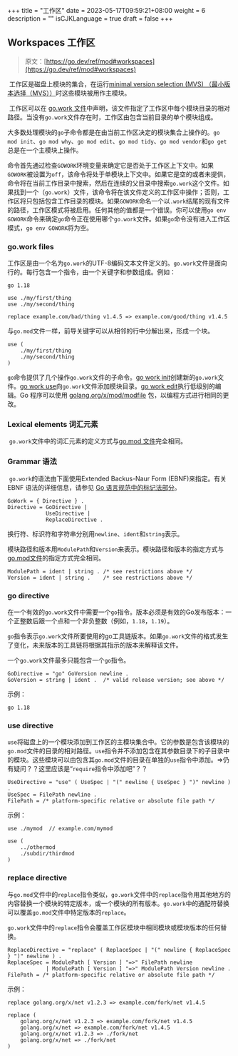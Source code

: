 +++
title = "工作区"
date = 2023-05-17T09:59:21+08:00
weight = 6
description = ""
isCJKLanguage = true
draft = false
+++
## Workspaces 工作区

> 原文：[https://go.dev/ref/mod#workspaces](https://go.dev/ref/mod#workspaces)

​	工作区是磁盘上模块的集合，在运行[minimal version selection (MVS) （最小版本选择（MVS））](../MVS)时这些模块被用作主模块。

​	工作区可以在 [go.work 文件](#go-work-file)中声明，该文件指定了工作区中每个模块目录的相对路径。当没有`go.work`文件存在时，工作区由包含当前目录的单个模块组成。

​	大多数处理模块的`go`子命令都是在由当前工作区决定的模块集合上操作的。`go mod init`、`go mod why`、`go mod edit`、`go mod tidy`、`go mod vendor`和`go get`总是在一个主模块上操作。

​	命令首先通过检查`GOWORK`环境变量来确定它是否处于工作区上下文中。如果`GOWORK`被设置为`off`，该命令将处于单模块上下文中。如果它是空的或者未提供，命令将在当前工作目录中搜索，然后在连续的父目录中搜索`go.work`这个文件。如果找到一个（`go.work`）文件，该命令将在该文件定义的工作区中操作；否则，工作区将只包括包含工作目录的模块。如果`GOWORK`命名一个以`.work`结尾的现有文件的路径，工作区模式将被启用。任何其他的值都是一个错误。你可以使用`go env GOWORK`命令来确定`go`命令正在使用哪个`go.work`文件。如果`go`命令没有进入工作区模式，`go env GOWORK`将为空。

### go.work files

​	工作区是由一个名为`go.work`的UTF-8编码文本文件定义的。`go.work`文件是面向行的。每行包含一个指令，由一个关键字和参数组成。例如：

```
go 1.18

use ./my/first/thing
use ./my/second/thing

replace example.com/bad/thing v1.4.5 => example.com/good/thing v1.4.5
```

​	与`go.mod`文件一样，前导关键字可以从相邻的行中分解出来，形成一个块。

```
use (
    ./my/first/thing
    ./my/second/thing
)
```

​	`go`命令提供了几个操作`go.work`文件的子命令。[go work init](../Module-awareCommands#go-work-init)创建新的`go.work`文件。[go work use](../Module-awareCommands#go-work-use)向`go.work`文件添加模块目录。[go work edit](../Module-awareCommands#go-work-edit)执行低级别的编辑。Go 程序可以使用 [golang.org/x/mod/modfile](https://pkg.go.dev/golang.org/x/mod/modfile?tab=doc) 包，以编程方式进行相同的更改。

### Lexical elements 词汇元素

​	`go.work`文件中的词汇元素的定义方式与[go.mod 文件](../gomodFiles#lexical-elements)完全相同。

### Grammar 语法

​	`go.work`的语法由下面使用Extended Backus-Naur Form (EBNF)来指定。有关 EBNF 语法的详细信息，请参见 [Go 语言规范中的标记法部分](../../LanguageSpecification/Notation)。

```
GoWork = { Directive } .
Directive = GoDirective |
            UseDirective |
            ReplaceDirective .
```

​	换行符、标识符和字符串分别用`newline`、`ident`和`string`表示。

​	模块路径和版本用`ModulePath`和`Version`来表示。模块路径和版本的指定方式与[go.mod文件](../gomodFiles#lexical-elements)的指定方式完全相同。

```
ModulePath = ident | string . /* see restrictions above */
Version = ident | string .    /* see restrictions above */
```

### go directive

​	在一个有效的`go.work`文件中需要一个`go`指令。版本必须是有效的Go发布版本：一个正整数后跟一个点和一个非负整数（例如，`1.18`，`1.19`）。

​	`go`指令表示`go.work`文件所要使用的go工具链版本。如果`go.work`文件的格式发生了变化，未来版本的工具链将根据其指示的版本来解释该文件。

​	一个`go.work`文件最多只能包含一个`go`指令。

```
GoDirective = "go" GoVersion newline .
GoVersion = string | ident .  /* valid release version; see above */
```

示例：

```
go 1.18
```

### use directive

​	`use`将磁盘上的一个模块添加到工作区的主模块集合中。它的参数是包含该模块的`go.mod`文件的目录的相对路径。`use`指令并不添加包含在其参数目录下的子目录中的模块。这些模块可以由包含其`go.mod`文件的目录在单独的`use`指令中添加。=>仍有疑问？？这里应该是“`require`指令中添加吧”？？

```
UseDirective = "use" ( UseSpec | "(" newline { UseSpec } ")" newline ) .
UseSpec = FilePath newline .
FilePath = /* platform-specific relative or absolute file path */
```

示例：

```
use ./mymod  // example.com/mymod

use (
    ../othermod
    ./subdir/thirdmod
)
```

### replace directive

​	与`go.mod`文件中的`replace`指令类似，`go.work`文件中的`replace`指令用其他地方的内容替换一个模块的特定版本，或一个模块的所有版本。`go.work`中的通配符替换可以覆盖`go.mod`文件中特定版本的`replace`。

​	`go.work`文件中的`replace`指令会覆盖工作区模块中相同模块或模块版本的任何替换。

```
ReplaceDirective = "replace" ( ReplaceSpec | "(" newline { ReplaceSpec } ")" newline ) .
ReplaceSpec = ModulePath [ Version ] "=>" FilePath newline
            | ModulePath [ Version ] "=>" ModulePath Version newline .
FilePath = /* platform-specific relative or absolute file path */
```

示例：

```
replace golang.org/x/net v1.2.3 => example.com/fork/net v1.4.5

replace (
    golang.org/x/net v1.2.3 => example.com/fork/net v1.4.5
    golang.org/x/net => example.com/fork/net v1.4.5
    golang.org/x/net v1.2.3 => ./fork/net
    golang.org/x/net => ./fork/net
)
```